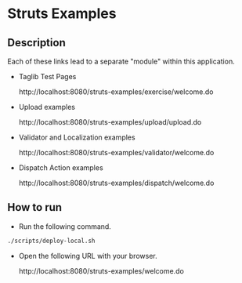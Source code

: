 Struts Examples
=========================================

Description
-----------
Each of these links lead to a separate "module" within this application.

- Taglib Test Pages

  http://localhost:8080/struts-examples/exercise/welcome.do

- Upload examples

  http://localhost:8080/struts-examples/upload/upload.do

- Validator and Localization examples

  http://localhost:8080/struts-examples/validator/welcome.do

- Dispatch Action examples

  http://localhost:8080/struts-examples/dispatch/welcome.do


How to run
----------

- Run the following command.

```bash
./scripts/deploy-local.sh
```

- Open the following URL with your browser.

  http://localhost:8080/struts-examples/welcome.do

